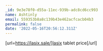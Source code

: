 ```yaml
---
_id: 9e3e78f0-d55a-11ec-939b-adc8cd6cc993
name: Ashtinly
email: 559353b8a8c139b43e462acfcacb04b3
permalink: false
date: '2022-05-16T20:56:12.311Z'
---
```

[url=https://lasix.sale/]lasix tablet price[/url]
